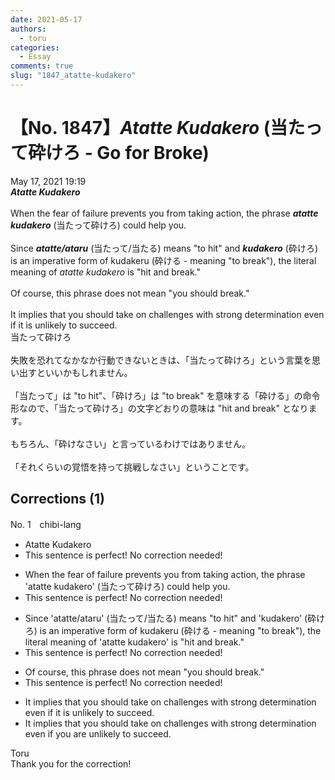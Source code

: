 ```yaml
---
date: 2021-05-17
authors:
  - toru
categories:
  - Essay
comments: true
slug: "1847_atatte-kudakero"
---
```


# 【No. 1847】<strong><em>Atatte Kudakero</strong></em> (当たって砕けろ - Go for Broke)
<div class="date">May 17, 2021 19:19</div>
<div id="post"><div id="body_show_ori">
<strong><em>Atatte Kudakero</strong></em><br/><br/>When the fear of failure prevents you from taking action, the phrase <strong><em>atatte kudakero</em></strong> (当たって砕けろ) could help you.<br/><br/>Since <strong><em>atatte/ataru</em></strong> (当たって/当たる) means "to hit" and <strong><em>kudakero</em></strong> (砕けろ) is an imperative form of kudakeru (砕ける - meaning "to break"), the literal meaning of <em>atatte kudakero</em> is "hit and break."<br/><br/>Of course, this phrase does not mean "you should break."<br/><br/>It implies that you should take on challenges with strong determination even if it is unlikely to succeed.
</div></div>

<!-- more -->

<div id="post_ja"><div id="body_show_mo">
当たって砕けろ<br/><br/>失敗を恐れてなかなか行動できないときは、「当たって砕けろ」という言葉を思い出すといいかもしれません。<br/><br/>「当たって」は "to hit"、「砕けろ」は "to break" を意味する「砕ける」の命令形なので、「当たって砕けろ」の文字どおりの意味は "hit and break" となります。<br/><br/>もちろん、「砕けなさい」と言っているわけではありません。<br/><br/>「それくらいの覚悟を持って挑戦しなさい」ということです。
</div></div>

## Corrections (1)
<div id="block"><div class="first_name"> No. 1　<span class="just_name">chibi-lang</span></div><div id="block2">
<ul class="correction_field">
<li class="incorrect">Atatte Kudakero</li>
<li class="corrected perfect">This sentence is perfect! No correction needed!</li>
</ul>
<ul class="correction_field">
<li class="incorrect">When the fear of failure prevents you from taking action, the phrase 'atatte kudakero' (当たって砕けろ) could help you.</li>
<li class="corrected perfect">This sentence is perfect! No correction needed!</li>
</ul>
<ul class="correction_field">
<li class="incorrect">Since 'atatte/ataru' (当たって/当たる) means "to hit" and 'kudakero' (砕けろ) is an imperative form of kudakeru (砕ける - meaning "to break"), the literal meaning of 'atatte kudakero' is "hit and break."</li>
<li class="corrected perfect">This sentence is perfect! No correction needed!</li>
</ul>
<ul class="correction_field">
<li class="incorrect">Of course, this phrase does not mean "you should break."</li>
<li class="corrected perfect">This sentence is perfect! No correction needed!</li>
</ul>
<ul class="correction_field">
<li class="incorrect">It implies that you should take on challenges with strong determination even if it is unlikely to succeed.</li>
<li class="corrected correct">
It implies that you should take on challenges with strong determination even if <span class="f_blue">you are</span> unlikely to succeed.
</li>
</ul>
</div><div class="name"><span class="just_name">Toru</span><br>
Thank you for the correction!
</div>
</div>
